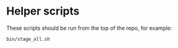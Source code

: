 # Helper scripts

These scripts should be run from the top of the repo, for example:

```bash
bin/stage_all.sh
```
